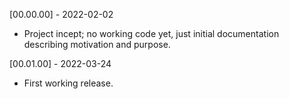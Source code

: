 [00.00.00] - 2022-02-02

- Project incept; no working code yet, just initial documentation
  describing motivation and purpose.

[00.01.00] - 2022-03-24

- First working release.

